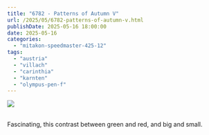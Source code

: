 ```yaml
---
title: "6782 - Patterns of Autumn V"
url: /2025/05/6782-patterns-of-autumn-v.html
publishDate: 2025-05-16 18:00:00
date: 2025-05-16
categories:
  - "mitakon-speedmaster-425-12"
tags:
  - "austria"
  - "villach"
  - "carinthia"
  - "karnten"
  - "olympus-pen-f"
---
```

<div class="container">
<div class="center"><a target="_blank" href="https://d25zfm9zpd7gm5.cloudfront.net/1200x1200/2020/20201031_103826_lr.jpg"><img class="webfeedsFeaturedVisual" src="https://d25zfm9zpd7gm5.cloudfront.net/0600x0600/2020/20201031_103826_lr.jpg" /></a></div>
</div>
<br />

Fascinating, this contrast between green and red, and big and
small.
